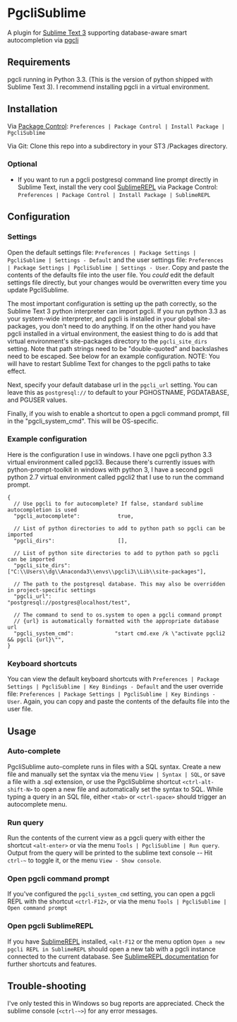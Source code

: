 # PgcliSublime
A plugin for [Sublime Text 3](http://www.sublimetext.com/3) supporting
database-aware smart autocompletion via [pgcli](http://pgcli.com)

## Requirements
pgcli running in Python 3.3. (This is the version of python shipped with
Sublime Text 3). I recommend installing pgcli in a virtual environment.

## Installation
Via [Package Control](https://packagecontrol.io/): 
```Preferences | Package Control | Install Package | PgcliSublime```

Via Git: Clone this repo into a subdirectory in your ST3 /Packages directory.

### Optional
  -  If you want to run a pgcli postgresql command line prompt directly in Sublime Text, 
    install the very cool [SublimeREPL](https://github.com/wuub/SublimeREPL) via 
    Package Control: ```Preferences | Package Control | Install Package | SublimeREPL```

## Configuration

### Settings
Open the default settings file: 
```Preferences | Package Settings | PgcliSublime | Settings - Default```
and the user settings file:
```Preferences | Package Settings | PgcliSublime | Settings - User```.
Copy and paste the contents of the defaults file into the user file. You 
*could* edit the default settings file directly, but your changes would be
overwritten every time you update PgcliSublime.

The most important configuration is setting up the path correctly, so the
Sublime Text 3 python interpreter can import pgcli. If you run python 3.3 as 
your system-wide interpreter, and pgcli is installed in your global 
site-packages, you don't need to do anything. If on the other hand you have
pgcli installed in a virtual environment, the easiest thing to do is add that
virtual environment's site-packages directory to the ```pgcli_site_dirs``` 
setting. Note that path strings need to be "double-quoted" and backslashes need 
to be escaped. See below for an example configuration. NOTE: You will have to
restart Sublime Text for changes to the pgcli paths to take effect.

Next, specify your default database url in the ```pgcli_url``` setting. You can 
leave this as ```postgresql://``` to default to your PGHOSTNAME, PGDATABASE, 
and PGUSER values.

Finally, if you wish to enable a shortcut to open a pgcli command prompt, 
fill in the "pgcli_system_cmd". This will be OS-specific.
 
### Example configuration
Here is the configuration I use in windows. I have one pgcli python 3.3 virtual
environment called pgcli3. Because there's currently issues with 
python-prompt-toolkit in windows with python 3, I have a second pgcli python
2.7 virtual environment called pgcli2 that I use to run the command prompt.
 
 ```
{
   // Use pgcli to for autocomplete? If false, standard sublime autocompletion is used
   "pgcli_autocomplete": 			true,
   
   // List of python directories to add to python path so pgcli can be imported
   "pgcli_dirs": 					[],
   
   // List of python site directories to add to python path so pgcli can be imported
   "pgcli_site_dirs": 				["C:\\Users\\dg\\Anaconda3\\envs\\pgcli3\\Lib\\site-packages"],
   
   // The path to the postgresql database. This may also be overridden in project-specific settings
   "pgcli_url": 					"postgresql://postgres@localhost/test",

   // The command to send to os.system to open a pgcli command prompt
   // {url} is automatically formatted with the appropriate database url
   "pgcli_system_cmd":             "start cmd.exe /k \"activate pgcli2 && pgcli {url}\"",
}
```

### Keyboard shortcuts
You can view the default keyboard shortcuts with 
```Preferences | Package Settings | PgcliSublime | Key Bindings - Default```
and the user override file:
```Preferences | Package Settings | PgcliSublime | Key Bindings - User```.
Again, you can copy and paste the contents of the defaults file into the user 
file.

## Usage 

### Auto-complete
PgcliSublime auto-complete runs in files with a SQL syntax. Create a new file
and manually set the syntax via the menu ```View | Syntax | SQL```, or save
a file with a .sql extension, or use the PgcliSublime shortcut 
```<ctrl-alt-shift-N>``` to open a new file and automatically set the syntax to 
SQL. While typing a query in an SQL file, either ```<tab>``` or 
```<ctrl-space>``` should trigger an autocomplete menu.

### Run query
Run the contents of the current view as a pgcli query with either the shortcut 
```<alt-enter>``` or via the menu  ```Tools | PgcliSublime | Run query```.
Output from the query will be printed to the sublime text console -- Hit 
```ctrl-~``` to toggle it, or the menu ```View - Show console```. 

### Open pgcli command prompt
If you've configured the ```pgcli_system_cmd``` setting, you can open a pgcli
REPL with the shortcut ```<ctrl-F12>```, or via the menu 
```Tools | PgcliSublime | Open command prompt```

### Open pgcli SublimeREPL
If you have [SublimeREPL](https://github.com/wuub/SublimeREPL) installed,
```<alt-F12``` or the menu option ```Open a new pgcli REPL in SublimeREPL```
should open a new tab with a pgcli instance connected to the current database.
See [SublimeREPL documentation](http://sublimerepl.readthedocs.org/en/latest/)
for further shortcuts and features. 


## Trouble-shooting
I've only tested this in Windows so bug reports are appreciated. Check the 
sublime console (```<ctrl-~>```) for any error messages. 
